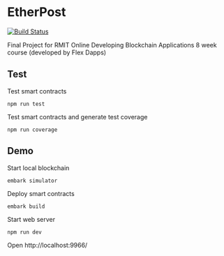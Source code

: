 # EtherPost

[![Build Status](https://img.shields.io/travis/abcoathup/EtherPost.svg?branch=master&style=flat-square)](https://travis-ci.org/abcoathup/EtherPost)

Final Project for RMIT Online Developing Blockchain Applications 8 week course 
(developed by Flex Dapps)

## Test
Test smart contracts
```
npm run test
```

Test smart contracts and generate test coverage
```
npm run coverage
```

## Demo
Start local blockchain
```
embark simulator
```
Deploy smart contracts
```
embark build
```
Start web server
```
npm run dev
```
Open http://localhost:9966/
